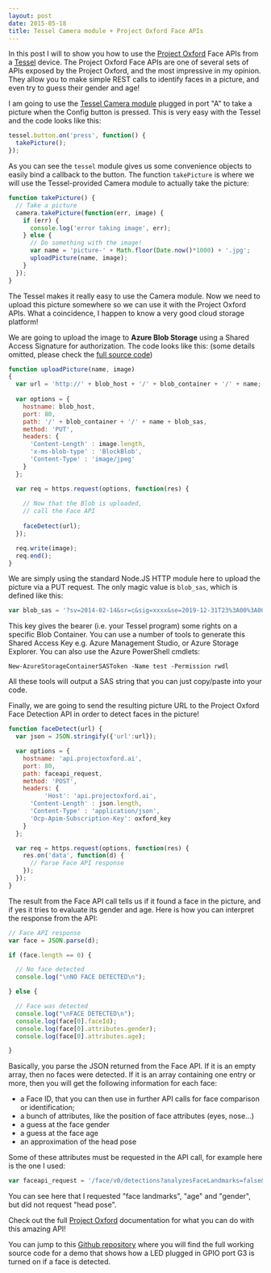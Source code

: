 ```yaml
---
layout: post
date: 2015-05-18
title: Tessel Camera module + Project Oxford Face APIs
---
```


In this post I will to show you how to use the [Project Oxford](https://www.projectoxford.ai/) Face APIs from a [Tessel](http://tessel.io/) device. The Project Oxford Face APIs are one of several sets of APIs exposed by the Project Oxford, and the most impressive in my opinion. They allow you to make simple REST calls to identify faces in a picture, and even try to guess their gender and age!

I am going to use the [Tessel Camera module](https://tessel.io/modules#module-camera) plugged in port "A" to take a picture when the Config button is pressed. This is very easy with the Tessel and the code looks like this:

~~~javascript
tessel.button.on('press', function() {
  takePicture();
});
~~~

As you can see the `tessel` module gives us some convenience objects to easily bind a callback to the button. The function `takePicture` is where we will use the Tessel-provided Camera module to actually take the picture:

~~~javascript
function takePicture() {
  // Take a picture
  camera.takePicture(function(err, image) {
    if (err) {
      console.log('error taking image', err);
    } else {
	  // Do something with the image!
      var name = 'picture-' + Math.floor(Date.now()*1000) + '.jpg';
      uploadPicture(name, image);
    }	
  });
}
~~~

The Tessel makes it really easy to use the Camera module. Now we need to upload this picture somewhere so we can use it with the Project Oxford APIs. What a coincidence, I happen to know a very good cloud storage platform!

We are going to upload the image to **Azure Blob Storage** using a Shared Access Signature for authorization. The code looks like this: (some details omitted, please check the [full source code](https://github.com/tomconte/oxford-tessel-demo))

~~~javascript
function uploadPicture(name, image)
{
  var url = 'http://' + blob_host + '/' + blob_container + '/' + name;
  
  var options = {
    hostname: blob_host,
    port: 80,
    path: '/' + blob_container + '/' + name + blob_sas,
    method: 'PUT',
    headers: {
      'Content-Length' : image.length,
      'x-ms-blob-type' : 'BlockBlob',
      'Content-Type' : 'image/jpeg'
    }
  };

  var req = https.request(options, function(res) {
    
    // Now that the Blob is uploaded,
    // call the Face API
    
    faceDetect(url);
  });

  req.write(image);
  req.end();
}
~~~

We are simply using the standard Node.JS HTTP module here to upload the picture via a PUT request. The only magic value is `blob_sas`, which is defined like this:

~~~javascript
var blob_sas = '?sv=2014-02-14&sr=c&sig=xxxx&se=2019-12-31T23%3A00%3A00Z&sp=rwdl';
~~~

This key gives the bearer (i.e. your Tessel program) some rights on a specific Blob Container. You can use a number of tools to generate this Shared Access Key e.g. Azure Management Studio, or Azure Storage Explorer. You can also use the Azure PowerShell cmdlets:

~~~
New-AzureStorageContainerSASToken -Name test -Permission rwdl
~~~

All these tools will output a SAS string that you can just copy/paste into your code.

Finally, we are going to send the resulting picture URL to the Project Oxford Face Detection API in order to detect faces in the picture!

~~~javascript
function faceDetect(url) {
  var json = JSON.stringify({'url':url});

  var options = {
    hostname: 'api.projectoxford.ai',
    port: 80,
    path: faceapi_request,
    method: 'POST',
    headers: {
		  'Host': 'api.projectoxford.ai',
      'Content-Length' : json.length,
      'Content-Type' : 'application/json',
      'Ocp-Apim-Subscription-Key': oxford_key
    }
  };

  var req = https.request(options, function(res) {
    res.on('data', function(d) {
	  // Parse Face API response
    });
  });
}
~~~

The result from the Face API call tells us if it found a face in the picture, and if yes it tries to evaluate its gender and age. Here is how you can interpret the response from the API:

~~~javascript
// Face API response
var face = JSON.parse(d);

if (face.length == 0) {

  // No face detected
  console.log("\nNO FACE DETECTED\n");

} else {

  // Face was detected
  console.log("\nFACE DETECTED\n");
  console.log(face[0].faceId);
  console.log(face[0].attributes.gender);
  console.log(face[0].attributes.age);

}
~~~

Basically, you parse the JSON returned from the Face API. If it is an empty array, then no faces were detected. If it is an array containing one entry or more, then you will get the following information for each face:

- a Face ID, that you can then use in further API calls for face comparison or identification;
- a bunch of attributes, like the position of face attributes (eyes, nose...)
- a guess at the face gender
- a guess at the face age
- an approximation of the head pose

Some of these attributes must be requested in the API call, for example here is the one I used:

~~~javascript
var faceapi_request = '/face/v0/detections?analyzesFaceLandmarks=false&analyzesAge=true&analyzesGender=true&analyzesHeadPose=false';
~~~

You can see here that I requested "face landmarks", "age" and "gender", but did not request "head pose".

Check out the full [Project Oxford](https://www.projectoxford.ai/face) documentation for what you can do with this amazing API!

You can jump to this [Github repository](https://github.com/tomconte/oxford-tessel-demo) where you will find the full working source code for a demo that shows how a LED plugged in GPIO port G3 is turned on if a face is detected.
